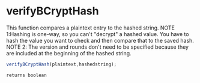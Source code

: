 # verifyBCryptHash

This function compares a plaintext entry to the hashed string.
NOTE 1:Hashing is one-way, so you can't "decrypt" a hashed value. You have to hash the value you want to check and then compare that to the saved hash.
NOTE 2: The version and rounds don't need to be specified because they are included at the beginning of the hashed string.

```javascript
verifyBCryptHash(plaintext,hashedstring);
```

```javascript
returns boolean
```
